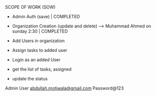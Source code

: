 SCOPE OF WORK (SOW)

- Admin Auth (save) | COMPLETED

- Organization Creation (update and delete) --> Muhammad Ahmed on sunday 2:30 | COMPLETED
- Add Users in organization
- Assign tasks to added user

- Login as an added User
- get the list of tasks, assigned
- update the status

Admin User
abdullah.motiwala@gmail.com
Password@123
